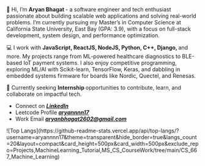 
  <p>
    

👋 Hi, I’m <strong> Aryan Bhagat </strong> - a software engineer and tech enthusiast passionate about building scalable web applications and solving real-world problems. I’m currently pursuing my Master’s in Computer Science at California State University, East Bay (GPA: 3.9), with a focus on full-stack development, system design, and performance optimization.

💻 I work with <strong> JavaScript, ReactJS, NodeJS, Python, C++, Django, </strong>and more. My projects range from ML-powered healthcare diagnostics to BLE-based IoT payment systems. I also enjoy competitive programming, exploring ML/AI with Scikit-learn, TensorFlow, Keras, and dabbling in embedded systems firmware for boards like Nordic, Quectel, and Renesas.

🚀 Currently seeking <Strong> Internship </strong> opportunities to contribute, learn, and collaborate on impactful tech.
  </p>

<!--<div> > Currently Pursuing Master of Science in Computer Science @California State University, East Bay </div> -->
<!--<div> - Check out my <i><strong><a href ="https://drive.google.com/file/d/1Nu-VCtlBDLWcNQmqB9EiFRC9ZHHqoJL8/view?usp=drive_link" target="_blank">Resume</a></strong></i> </div> -->
<ul>
<li> Connect on <i><strong><a href ="https://www.linkedin.com/in/aryanbhagat/" target="_blank">LinkedIn</a></strong></i></li>
<li> Leetcode Profile <i><strong><a href ="https://leetcode.com/u/aryannnn17/" target="_blank">aryannnn17</a></strong></i></li>
<li> Work Email <i><strong><a href ="mailto:aryanbhagat2602@gmail.com" target="_blank">aryanbhagat2602@gmail.com</a></strong></i></li>
</ul>
![Top Langs](https://github-readme-stats.vercel.app/api/top-langs/?username=aryannnn17&theme=transparent&hide_border=true&langs_count=20&layout=compact&card_height=500px&card_width=500px&exclude_repo=Projects,MachineLearning_Tutorial,MS_CS_CourseWork/tree/main/CS_667_Machine_Learning)
<!--![GitHub stats](https://github-readme-stats.vercel.app/api?username=aryannnn17&show_icons=true&theme=transparent&hide_border=true&custom_title=Stats&rank_icon=github&include_all_commits=true&hide=contribs,prs,stars,issues&card_width=150px)
</div>
